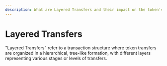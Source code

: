 ```yaml
---
description: What are Layered Transfers and their impact on the token's security
---
```


# Layered Transfers

"Layered Transfers" refer to a transaction structure where token transfers are organized in a hierarchical, tree-like formation, with different layers representing various stages or levels of transfers.
